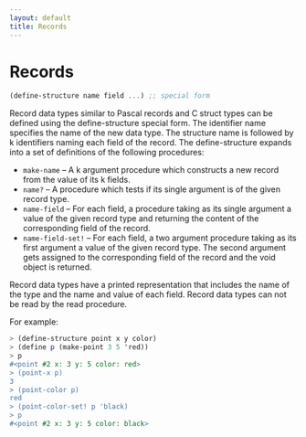 ```yaml
---
layout: default
title: Records
---
```


# Records

```scheme
(define-structure name field ...) ;; special form
```

Record data types similar to Pascal records and C struct types can be defined
using the define-structure special form. The identifier name specifies the name
of the new data type. The structure name is followed by k identifiers naming
each field of the record. The define-structure expands into a set of definitions
of the following procedures:

- `make-name` – A k argument procedure which constructs a new record from the
value of its k fields.
- `name?` – A procedure which tests if its single argument is of the given
record type.
- `name-field` – For each field, a procedure taking as its single argument a
value of the given record type and returning the content of the corresponding
field of the record.
- `name-field-set!` – For each field, a two argument procedure taking as its
first argument a value of the given record type. The second argument gets
assigned to the corresponding field of the record and the void object is
returned.

Record data types have a printed representation that includes the name of the
type and the name and value of each field. Record data types can not be read by
the read procedure.

For example:

```scheme
> (define-structure point x y color)
> (define p (make-point 3 5 'red))
> p
#<point #2 x: 3 y: 5 color: red>
> (point-x p)
3
> (point-color p)
red
> (point-color-set! p 'black)
> p
#<point #2 x: 3 y: 5 color: black>
```
